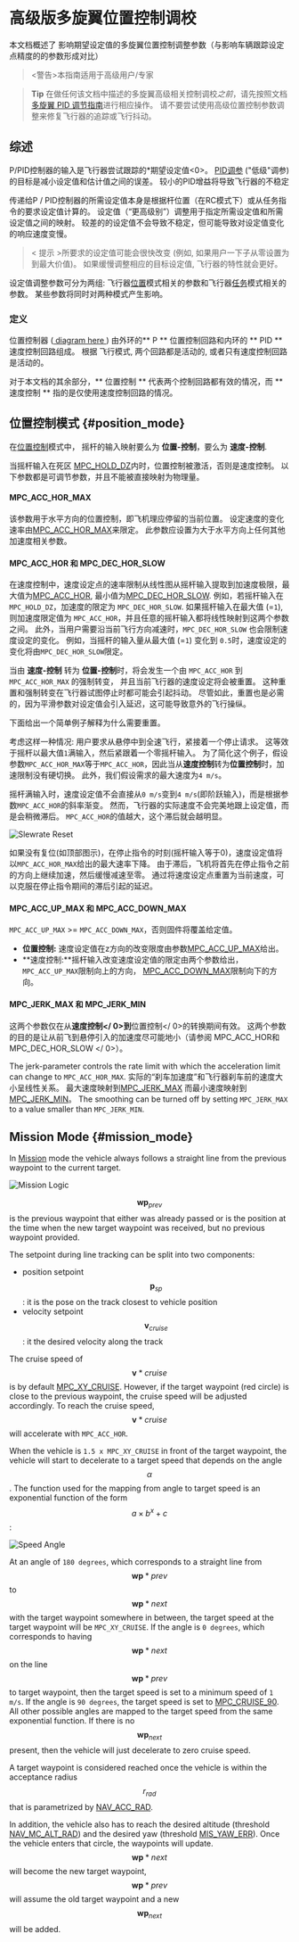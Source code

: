 # 高级版多旋翼位置控制调校

本文档概述了 影响期望设定值的多旋翼位置控制调整参数（与影响车辆跟踪设定点精度的的参数形成对比）

> <警告>本指南适用于高级用户/专家

<span></span>

> **Tip** 在做任何该文档中描述的多旋翼高级相关控制调校*之前*，请先按照文档 [多旋翼 PID 调节指南](../config_mc/pid_tuning_guide_multicopter.md)进行相应操作。 请不要尝试使用高级位置控制参数调整来修复飞行器的追踪或飞行抖动。

## 综述

P/PID控制器的输入是飞行器尝试跟踪的*期望设定值<0>。 [PID调参](../config_mc/pid_tuning_guide_multicopter.md) ("低级"调参) 的目标是减小设定值和估计值之间的误差。 较小的PID增益将导致飞行器的不稳定</p> 

传递给P / PID控制器的所需设定值本身是根据杆位置（在RC模式下）或从任务指令的要求设定值计算的。 设定值（“更高级别”）调整用于指定所需设定值和所需设定值之间的映射。 较差的的设定值不会导致不稳定，但可能导致对设定值变化的响应速度变慢。

> < 提示 >所要求的设定值可能会很快改变 (例如, 如果用户一下子从零设置为到最大价值)。 如果缓慢调整相应的目标设定值, 飞行器的特性就会更好。

设定值调整参数可分为两组: 飞行器[位置](#position_mode)模式相关的参数和飞行器[任务](#mission_mode)模式相关的参数。 某些参数将同时对两种模式产生影响。

### 定义

位置控制器 ([ diagram here ](https://dev.px4.io/en/flight_stack/controller_diagrams.html#multicopter-position-controller)) 由外环的** P ** 位置控制回路和内环的 ** PID ** 速度控制回路组成。 根据 飞行模式, 两个回路都是活动的, 或者只有速度控制回路是活动的。

对于本文档的其余部分，** 位置控制 ** 代表两个控制回路都有效的情况，而 ** 速度控制 ** 指的是仅使用速度控制回路的情况。

## 位置控制模式 {#position_mode}

在[位置控制](../flight_modes/position_mc.md)模式中， 摇杆的输入映射要么为 **位置-控制**，要么为 **速度-控制**.

当摇杆输入在死区 [MPC_HOLD_DZ](../advanced_config/parameter_reference.md#MPC_HOLD_DZ)内时，位置控制被激活，否则是速度控制。 以下参数都是可调节参数，并且不能被直接映射为物理量。

#### MPC_ACC_HOR_MAX

该参数用于水平方向的位置控制，即飞机理应停留的当前位置。 设定速度的变化速率由[MPC_ACC_HOR_MAX](../advanced_config/parameter_reference.md#MPC_ACC_HOR_MAX)来限定。 此参数应设置为大于水平方向上任何其他加速度相关参数。

#### MPC_ACC_HOR 和 MPC_DEC_HOR_SLOW

在速度控制中，速度设定点的速率限制从线性图从摇杆输入提取到加速度极限，最大值为[MPC_ACC_HOR](../advanced_config/parameter_reference.md#MPC_ACC_HOR), 最小值为[MPC_DEC_HOR_SLOW](../advanced_config/parameter_reference.md#MPC_DEC_HOR_SLOW). 例如，若摇杆输入在 `MPC_HOLD_DZ`，加速度的限定为 `MPC_DEC_HOR_SLOW`. 如果摇杆输入在最大值 (=`1`), 则加速度限定值为 `MPC_ACC_HOR`，并且任意的摇杆输入都将线性映射到这两个参数之间。 此外，当用户需要沿当前飞行方向减速时，`MPC_DEC_HOR_SLOW` 也会限制速度设定的变化。 例如，当摇杆的输入量从最大值 (=`1`) 变化到 `0.5`时，速度设定的变化将由`MPC_DEC_HOR_SLOW`限定。

当由 **速度-控制** 转为 **位置-控制**时，将会发生一个由 `MPC_ACC_HOR` 到 `MPC_ACC_HOR_MAX` 的强制转变， 并且当前飞行器的速度设定将会被重置。 这种重置和强制转变在飞行器试图停止时都可能会引起抖动。 尽管如此，重置也是必需的，因为平滑参数对设定值会引入延迟，这可能导致意外的飞行操纵。

下面给出一个简单例子解释为什么需要重置。

考虑这样一种情况: 用户要求从悬停中到全速飞行，紧接着一个停止请求。 这等效于摇杆以最大值`1`满输入，然后紧跟着一个零摇杆输入。 为了简化这个例子，假设参数`MPC_ACC_HOR_MAX`等于`MPC_ACC_HOR`，因此当从**速度控制**转为**位置控制**时，加速限制没有硬切换。 此外，我们假设需求的最大速度为`4 m/s`。

摇杆满输入时，速度设定值不会直接从`0 m/s`变到`4 m/s`(即阶跃输入)，而是根据参数`MPC_ACC_HOR`的斜率渐变。 然而，飞行器的实际速度不会完美地跟上设定值，而是会稍微滞后。 `MPC_ACC_HOR`的值越大，这个滞后就会越明显。

![Slewrate Reset](../../images/slewrate_reset.svg)

如果没有复位(如顶部图示)，在停止指令的时刻(摇杆输入等于0)，速度设定值将以` MPC_ACC_HOR_MAX `给出的最大速率下降。 由于滞后，飞机将首先在停止指令之前的方向上继续加速，然后缓慢减速至零。 通过将速度设定点重置为当前速度，可以克服在停止指令期间的滞后引起的延迟。

#### MPC_ACC_UP_MAX 和 MPC_ACC_DOWN_MAX

`MPC_ACC_UP_MAX` >= `MPC_ACC_DOWN_MAX`，否则固件将覆盖给定值。

- **位置控制:** 速度设定值在z方向的改变限度由参数[MPC_ACC_UP_MAX](../advanced_config/parameter_reference.md#MPC_ACC_UP_MAX)给出。
- **速度控制:**摇杆输入改变速度设定值的限定由两个参数给出， `MPC_ACC_UP_MAX`限制向上的方向， [MPC_ACC_DOWN_MAX](../advanced_config/parameter_reference.md#MPC_ACC_DOWN_MAX)限制向下的方向。 

#### MPC_JERK_MAX 和 MPC_JERK_MIN

这两个参数仅在从**速度控制</ 0>到**位置控制</ 0>的转换期间有效。 这两个参数的目的是让从前飞到悬停引入的加速度尽可能地小（请参阅 MPC_ACC_HOR和MPC_DEC_HOR_SLOW </ 0>）。</p> 

The jerk-parameter controls the rate limit with which the acceleration limit can change to `MPC_ACC_HOR_MAX`. 实际的“刹车加速度”和飞行器刹车前的速度大小呈线性关系。 最大速度映射到[MPC_JERK_MAX](../advanced_config/parameter_reference.md#MPC_JERK_MAX) 而最小速度映射到 [MPC_JERK_MIN](../advanced_config/parameter_reference.md#MPC_JERK_MIN)。 The smoothing can be turned off by setting `MPC_JERK_MAX` to a value smaller than `MPC_JERK_MIN`.

## Mission Mode {#mission_mode}

In [Mission](../flight_modes/mission.md) mode the vehicle always follows a straight line from the previous waypoint to the current target.

![Mission Logic](../../images/autologic.png)

$$\mathbf{wp}_{prev}$$ is the previous waypoint that either was already passed or is the position at the time when the new target waypoint was received, but no previous waypoint provided.

The setpoint during line tracking can be split into two components:

- position setpoint $$\mathbf{p}_{sp}$$: it is the pose on the track closest to vehicle position 
- velocity setpoint $$\mathbf{v}_{cruise}$$: it the desired velocity along the track

The cruise speed of $$\mathbf{v}*{cruise}$$ is by default [MPC_XY_CRUISE](../advanced_config/parameter_reference.md#MPC_XY_CRUISE). However, if the target waypoint (red circle) is close to the previous waypoint, the cruise speed will be adjusted accordingly. To reach the cruise speed, $$\mathbf{v}*{cruise}$$ will accelerate with `MPC_ACC_HOR`.

When the vehicle is `1.5 x MPC_XY_CRUISE` in front of the target waypoint, the vehicle will start to decelerate to a target speed that depends on the angle $$\alpha$$. The function used for the mapping from angle to target speed is an exponential function of the form $$a \times b^{x} + c$$:

![Speed Angle](../../images/speed_from_angle.png)

At an angle of `180 degrees`, which corresponds to a straight line from $$\mathbf{wp}*{prev}$$ to $$\mathbf{wp}*{next}$$ with the target waypoint somewhere in between, the target speed at the target waypoint will be `MPC_XY_CRUISE`. If the angle is `0 degrees`, which corresponds to having $$\mathbf{wp}*{next}$$ on the line $$\mathbf{wp}*{prev}$$ to target waypoint, then the target speed is set to a minimum speed of `1 m/s`. If the angle is `90 degrees`, the target speed is set to [MPC_CRUISE_90](../advanced_config/parameter_reference.md#MPC_CRUISE_90). All other possible angles are mapped to the target speed from the same exponential function. If there is no $$\mathbf{wp}_{next}$$ present, then the vehicle will just decelerate to zero cruise speed.

A target waypoint is considered reached once the vehicle is within the acceptance radius $$r_{rad}$$ that is parametrized by [NAV_ACC_RAD](../advanced_config/parameter_reference.md#NAV_ACC_RAD).

In addition, the vehicle also has to reach the desired altitude (threshold [NAV_MC_ALT_RAD](../advanced_config/parameter_reference.md#NAV_MC_ALT_RAD)) and the desired yaw (threshold [MIS_YAW_ERR](../advanced_config/parameter_reference.md#MIS_YAW_ERR)). Once the vehicle enters that circle, the waypoints will update. $$\mathbf{wp}*{next}$$ will become the new target waypoint, $$\mathbf{wp}*{prev}$$ will assume the old target waypoint and a new $$\mathbf{wp}_{next}$$ will be added.